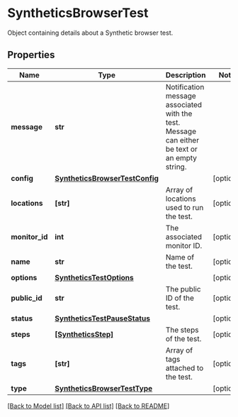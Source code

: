 # SyntheticsBrowserTest

Object containing details about a Synthetic browser test.

## Properties
Name | Type | Description | Notes
------------ | ------------- | ------------- | -------------
**message** | **str** | Notification message associated with the test. Message can either be text or an empty string. | 
**config** | [**SyntheticsBrowserTestConfig**](SyntheticsBrowserTestConfig.md) |  | [optional] 
**locations** | **[str]** | Array of locations used to run the test. | [optional] 
**monitor_id** | **int** | The associated monitor ID. | [optional] 
**name** | **str** | Name of the test. | [optional] 
**options** | [**SyntheticsTestOptions**](SyntheticsTestOptions.md) |  | [optional] 
**public_id** | **str** | The public ID of the test. | [optional] 
**status** | [**SyntheticsTestPauseStatus**](SyntheticsTestPauseStatus.md) |  | [optional] 
**steps** | [**[SyntheticsStep]**](SyntheticsStep.md) | The steps of the test. | [optional] 
**tags** | **[str]** | Array of tags attached to the test. | [optional] 
**type** | [**SyntheticsBrowserTestType**](SyntheticsBrowserTestType.md) |  | [optional] 

[[Back to Model list]](README.md#documentation-for-models) [[Back to API list]](README.md#documentation-for-api-endpoints) [[Back to README]](README.md)


